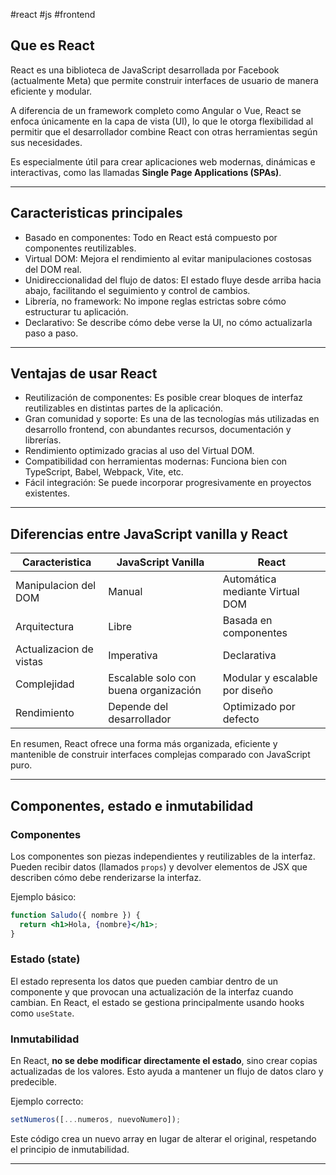 #react #js #frontend

## Que es React

React es una biblioteca de JavaScript desarrollada por Facebook (actualmente Meta) que permite construir interfaces de usuario de manera eficiente y modular.

A diferencia de un framework completo como Angular o Vue, React se enfoca únicamente en la capa de vista (UI), lo que le otorga flexibilidad al permitir que el desarrollador combine React con otras herramientas según sus necesidades.

Es especialmente útil para crear aplicaciones web modernas, dinámicas e interactivas, como las llamadas **Single Page Applications (SPAs)**.

---

## Caracteristicas principales

- Basado en componentes: Todo en React está compuesto por componentes reutilizables.
- Virtual DOM: Mejora el rendimiento al evitar manipulaciones costosas del DOM real.
- Unidireccionalidad del flujo de datos: El estado fluye desde arriba hacia abajo, facilitando el seguimiento y control de cambios.
- Librería, no framework: No impone reglas estrictas sobre cómo estructurar tu aplicación.
- Declarativo: Se describe cómo debe verse la UI, no cómo actualizarla paso a paso.

---

## Ventajas de usar React

- Reutilización de componentes: Es posible crear bloques de interfaz reutilizables en distintas partes de la aplicación.
- Gran comunidad y soporte: Es una de las tecnologías más utilizadas en desarrollo frontend, con abundantes recursos, documentación y librerías.
- Rendimiento optimizado gracias al uso del Virtual DOM.
- Compatibilidad con herramientas modernas: Funciona bien con TypeScript, Babel, Webpack, Vite, etc.
- Fácil integración: Se puede incorporar progresivamente en proyectos existentes.

---

## Diferencias entre JavaScript vanilla y React

| Caracteristica           | JavaScript Vanilla                    | React                                   |
|--------------------------|---------------------------------------|-----------------------------------------|
| Manipulacion del DOM     | Manual                                | Automática mediante Virtual DOM         |
| Arquitectura             | Libre                                 | Basada en componentes                   |
| Actualizacion de vistas  | Imperativa                            | Declarativa                             |
| Complejidad              | Escalable solo con buena organización | Modular y escalable por diseño          |
| Rendimiento              | Depende del desarrollador             | Optimizado por defecto                  |

En resumen, React ofrece una forma más organizada, eficiente y mantenible de construir interfaces complejas comparado con JavaScript puro.

---

## Componentes, estado e inmutabilidad

### Componentes

Los componentes son piezas independientes y reutilizables de la interfaz. Pueden recibir datos (llamados `props`) y devolver elementos de JSX que describen cómo debe renderizarse la interfaz.

Ejemplo básico:
```jsx
function Saludo({ nombre }) {
  return <h1>Hola, {nombre}</h1>;
}
```

### Estado (state)

El estado representa los datos que pueden cambiar dentro de un componente y que provocan una actualización de la interfaz cuando cambian. En React, el estado se gestiona principalmente usando hooks como `useState`.

### Inmutabilidad

En React, **no se debe modificar directamente el estado**, sino crear copias actualizadas de los valores. Esto ayuda a mantener un flujo de datos claro y predecible.

Ejemplo correcto:
```jsx
setNumeros([...numeros, nuevoNumero]);
```

Este código crea un nuevo array en lugar de alterar el original, respetando el principio de inmutabilidad.

---